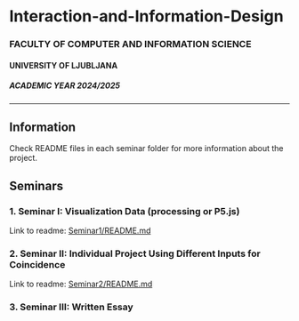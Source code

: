 # Interaction-and-Information-Design

### FACULTY OF COMPUTER AND INFORMATION SCIENCE

#### UNIVERSITY OF LJUBLJANA

##### ACADEMIC YEAR 2024/2025

---

## Information

Check README files in each seminar folder for more information about the project.

## Seminars

### 1. Seminar I: Visualization Data (processing or P5.js)
Link to readme: [Seminar1/README.md](Seminar1/README.md)

### 2. Seminar II: Individual Project Using Different Inputs for Coincidence
Link to readme: [Seminar2/README.md](Seminar2/README.md)

### 3. Seminar III: Written Essay
